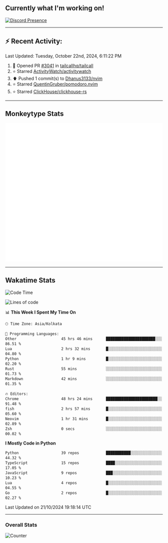 ## Currently what I'm working on!
[![Discord Presence](https://lanyard.cnrad.dev/api/534981034400284712)](https://discord.com/users/534981034400284712)

---

## :zap: Recent Activity:
<!--RECENT_ACTIVITY:last_update-->
Last Updated: Tuesday, October 22nd, 2024, 6:11:22 PM
<!--RECENT_ACTIVITY:last_update_end-->
<!--RECENT_ACTIVITY:start-->
1. 💪 Opened PR [#3041](https://github.com/tailcallhq/tailcall/pull/3041) in [tailcallhq/tailcall](https://github.com/tailcallhq/tailcall)<br>
2. ⭐ Starred [ActivityWatch/activitywatch](https://github.com/ActivityWatch/activitywatch)<br>
3. ⬆️ Pushed 1 commit(s) to [Dhanus3133/nvim](https://github.com/Dhanus3133/nvim)<br>
4. ⭐ Starred [QuentinGruber/pomodoro.nvim](https://github.com/QuentinGruber/pomodoro.nvim)<br>
5. ⭐ Starred [ClickHouse/clickhouse-rs](https://github.com/ClickHouse/clickhouse-rs)<br>
<!--RECENT_ACTIVITY:end-->

---

## Monkeytype Stats
<a href="https://monkeytype.com/profile/dhanus">
  <img src="https://raw.githubusercontent.com/Dhanus3133/Dhanus3133/monkeytype/monkeytype-lb.svg" alt="Monkeytype Profile" />
</a>

---

## Wakatime Stats
<!--START_SECTION:waka-->
![Code Time](http://img.shields.io/badge/Code%20Time-2%2C281%20hrs%2033%20mins-blue)

![Lines of code](https://img.shields.io/badge/From%20Hello%20World%20I%27ve%20Written-6.1%20million%20lines%20of%20code-blue)

📊 **This Week I Spent My Time On** 

```text
🕑︎ Time Zone: Asia/Kolkata

💬 Programming Languages: 
Other                    45 hrs 46 mins      ██████████████████████░░░   86.51 % 
Lua                      2 hrs 32 mins       █░░░░░░░░░░░░░░░░░░░░░░░░   04.80 % 
Python                   1 hr 9 mins         █░░░░░░░░░░░░░░░░░░░░░░░░   02.20 % 
Rust                     55 mins             ░░░░░░░░░░░░░░░░░░░░░░░░░   01.73 % 
Markdown                 42 mins             ░░░░░░░░░░░░░░░░░░░░░░░░░   01.35 % 

🔥 Editors: 
Chrome                   48 hrs 24 mins      ███████████████████████░░   91.48 % 
fish                     2 hrs 57 mins       █░░░░░░░░░░░░░░░░░░░░░░░░   05.60 % 
Neovim                   1 hr 31 mins        █░░░░░░░░░░░░░░░░░░░░░░░░   02.89 % 
Zsh                      0 secs              ░░░░░░░░░░░░░░░░░░░░░░░░░   00.02 % 
```

**I Mostly Code in Python** 

```text
Python                   39 repos            ███████████░░░░░░░░░░░░░░   44.32 % 
TypeScript               15 repos            ████░░░░░░░░░░░░░░░░░░░░░   17.05 % 
JavaScript               9 repos             ███░░░░░░░░░░░░░░░░░░░░░░   10.23 % 
Lua                      4 repos             █░░░░░░░░░░░░░░░░░░░░░░░░   04.55 % 
Go                       2 repos             █░░░░░░░░░░░░░░░░░░░░░░░░   02.27 % 
```




 Last Updated on 21/10/2024 19:18:14 UTC
<!--END_SECTION:waka-->
---

### Overall Stats

<img src="https://moe-counter.glitch.me/get/@Dhanus3133?theme=asoul" alt="Counter" />
